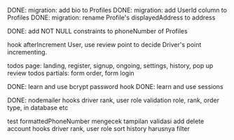 DONE: migration: add bio to Profiles
DONE: migration: add UserId column to Profiles
DONE: migration: rename Profile's displayedAddress to address

DONE: add NOT NULL constraints to phoneNumber of Profiles

hook afterIncrement User, use review point to decide Driver's point incrementing.

todos page: landing, register, signup, ongoing, settings, history, pop up review
todos partials: form order, form login

DONE: learn and use bcrypt password hook
DONE: learn and use sessions

DONE: nodemailer
hooks driver rank, user role
validation role, rank, order type, in database etc





test formattedPhoneNumber
mengecek tampilan validasi
add delete account
hooks driver rank, user role
sort history harusnya filter
